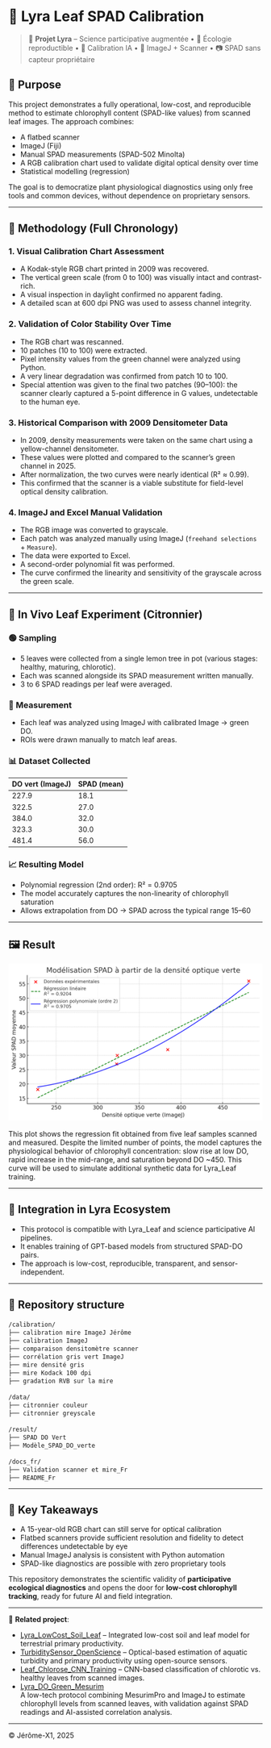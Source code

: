 # 🌿 Lyra Leaf SPAD Calibration

> 📛 **Projet Lyra** – Science participative augmentée • 🌱 Écologie reproductible • 🧠 Calibration IA • 🧪 ImageJ + Scanner • 📷 SPAD sans capteur propriétaire

## 🌿 Purpose
This project demonstrates a fully operational, low-cost, and reproducible method to estimate chlorophyll content (SPAD-like values) from scanned leaf images. The approach combines:

- A flatbed scanner
- ImageJ (Fiji)
- Manual SPAD measurements (SPAD-502 Minolta)
- A RGB calibration chart used to validate digital optical density over time
- Statistical modelling (regression)

The goal is to democratize plant physiological diagnostics using only free tools and common devices, without dependence on proprietary sensors.

---

## 🧭 Methodology (Full Chronology)

### 1. Visual Calibration Chart Assessment
- A Kodak-style RGB chart printed in 2009 was recovered.
- The vertical green scale (from 0 to 100) was visually intact and contrast-rich.
- A visual inspection in daylight confirmed no apparent fading.
- A detailed scan at 600 dpi PNG was used to assess channel integrity.

### 2. Validation of Color Stability Over Time
- The RGB chart was rescanned.
- 10 patches (10 to 100) were extracted.
- Pixel intensity values from the green channel were analyzed using Python.
- A very linear degradation was confirmed from patch 10 to 100.
- Special attention was given to the final two patches (90–100): the scanner clearly captured a 5-point difference in G values, undetectable to the human eye.

### 3. Historical Comparison with 2009 Densitometer Data
- In 2009, density measurements were taken on the same chart using a yellow-channel densitometer.
- These values were plotted and compared to the scanner’s green channel in 2025.
- After normalization, the two curves were nearly identical (R² ≈ 0.99).
- This confirmed that the scanner is a viable substitute for field-level optical density calibration.

### 4. ImageJ and Excel Manual Validation
- The RGB image was converted to grayscale.
- Each patch was analyzed manually using ImageJ (`freehand selections` + `Measure`).
- The data were exported to Excel.
- A second-order polynomial fit was performed.
- The curve confirmed the linearity and sensitivity of the grayscale across the green scale.

---

## 🍋 In Vivo Leaf Experiment (Citronnier)

### 🟢 Sampling
- 5 leaves were collected from a single lemon tree in pot (various stages: healthy, maturing, chlorotic).
- Each was scanned alongside its SPAD measurement written manually.
- 3 to 6 SPAD readings per leaf were averaged.

### 🔬 Measurement
- Each leaf was analyzed using ImageJ with calibrated Image → green DO.
- ROIs were drawn manually to match leaf areas.

### 📊 Dataset Collected
| DO vert (ImageJ) | SPAD (mean) |
|------------------|-------------|
| 227.9            | 18.1        |
| 322.5            | 27.0        |
| 384.0            | 32.0        |
| 323.3            | 30.0        |
| 481.4            | 56.0        |

### 📈 Resulting Model
- Polynomial regression (2nd order): R² = 0.9705
- The model accurately captures the non-linearity of chlorophyll saturation
- Allows extrapolation from DO → SPAD across the typical range 15–60

---

## 🖼️ Result

![Modèle SPAD-DO verte](result/Modele_SPAD_DO_verte.png)

This plot shows the regression fit obtained from five leaf samples scanned and measured. Despite the limited number of points, the model captures the physiological behavior of chlorophyll concentration: slow rise at low DO, rapid increase in the mid-range, and saturation beyond DO ~450. This curve will be used to simulate additional synthetic data for Lyra_Leaf training.

---

## 🤖 Integration in Lyra Ecosystem
- This protocol is compatible with Lyra_Leaf and science participative AI pipelines.
- It enables training of GPT-based models from structured SPAD-DO pairs.
- The approach is low-cost, reproducible, transparent, and sensor-independent.

---

## 📂 Repository structure
```text
/calibration/
├── calibration mire ImageJ Jérôme
├── calibration ImageJ
├── comparaison densitomètre scanner
├── corrélation gris vert ImageJ
├── mire densité gris
├── mire Kodack 100 dpi
├── gradation RVB sur la mire

/data/
├── citronnier couleur
├── citronnier greyscale

/result/
├── SPAD DO Vert
├── Modèle_SPAD_DO_verte

/docs_fr/
├── Validation scanner et mire_Fr
├── README_Fr
```

---

## 🧠 Key Takeaways
- A 15-year-old RGB chart can still serve for optical calibration
- Flatbed scanners provide sufficient resolution and fidelity to detect differences undetectable by eye
- Manual ImageJ analysis is consistent with Python automation
- SPAD-like diagnostics are possible with zero proprietary tools

This repository demonstrates the scientific validity of **participative ecological diagnostics** and opens the door for **low-cost chlorophyll tracking**, ready for future AI and field integration.

---

🔗 **Related project**:  

- [Lyra_LowCost_Soil_Leaf](https://github.com/Jerome-openclassroom/Lyra_LowCost_Soil_Leaf) – Integrated low-cost soil and leaf model for terrestrial primary productivity.
- [TurbiditySensor_OpenScience](https://github.com/Jerome-openclassroom/TurbiditySensor_OpenScience/blob/main/README.md) – Optical-based estimation of aquatic turbidity and primary productivity using open-source sensors.
- [Leaf_Chlorose_CNN_Training](https://github.com/Jerome-openclassroom/Leaf_Chlorose_CNN_Training) – CNN-based classification of chlorotic vs. healthy leaves from scanned images.
- [Lyra_DO_Green_Mesurim](https://github.com/Jerome-openclassroom/Lyra_DO_Green_Mesurim/blob/main/README.md)  
  A low-tech protocol combining MesurimPro and ImageJ to estimate chlorophyll levels from scanned leaves, with validation against SPAD readings and AI-assisted correlation analysis.


---

© Jérôme-X1, 2025
